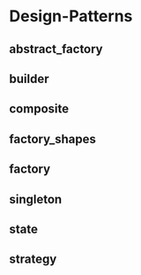 # Design-Patterns
## abstract_factory
## builder
## composite
## factory_shapes
## factory
## singleton
## state
## strategy